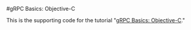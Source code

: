 #gRPC Basics: Objective-C

This is the supporting code for the tutorial "[gRPC Basics: Objective-C](http://www.grpc.io/docs/tutorials/basic/objective-c.html)."

